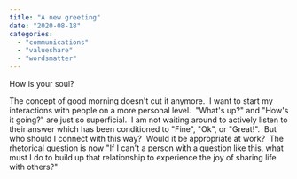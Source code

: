 ```yaml
---
title: "A new greeting"
date: "2020-08-18"
categories: 
  - "communications"
  - "valueshare"
  - "wordsmatter"
---
```


How is your soul?

The concept of good morning doesn't cut it anymore.  I want to start my interactions with people on a more personal level.  "What's up?" and "How's it going?" are just so superficial.  I am not waiting around to actively listen to their answer which has been conditioned to "Fine", "Ok", or "Great!".  But who should I connect with this way?  Would it be appropriate at work?  The rhetorical question is now "If I can't a person with a question like this, what must I do to build up that relationship to experience the joy of sharing life with others?"
